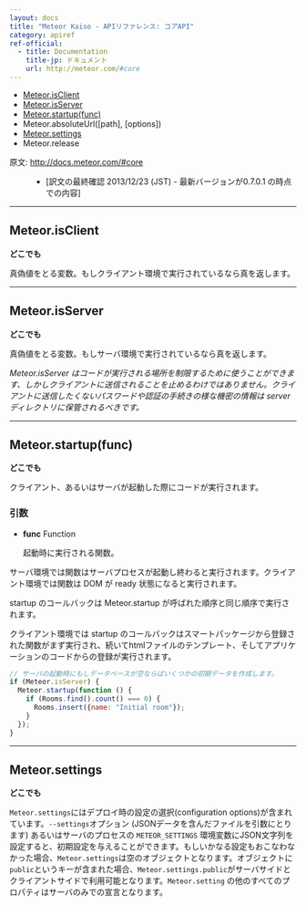 ```yaml
---
layout: docs
title: "Meteor Kaiso - APIリファレンス: コアAPI"
category: apiref
ref-official: 
  - title: Documentation
    title-jp: ドキュメント
    url: http://meteor.com/#core
---
```


*   [Meteor.isClient](#isClient)
*   [Meteor.isServer](#isServer)
*   [Meteor.startup(func)](#startup_arg_func)
*   Meteor.absoluteUrl([path], [options])
*   [Meteor.settings](#settings)
*   Meteor.release

<dl>
  <dt>原文: <a href="http://docs.meteor.com/#core">http://docs.meteor.com/#core</a><dt>
  <dd>
  <ul>
    <li>[訳文の最終確認 2013/12/23 (JST) - 最新バージョンが0.7.0.1 の時点での内容]</li>
  </ul>
  </dd>
</dl>

---
<a name="isClient"></a>
## Meteor.isClient
__どこでも__

真偽値をとる変数。もしクライアント環境で実行されているなら真を返します。

---
<a name="isServer"></a>
## Meteor.isServer
__どこでも__

真偽値をとる変数。もしサーバ環境で実行されているなら真を返します。

_Meteor.isServer はコードが実行される場所を制限するために使うことができます、しかしクライアントに送信されることを止めるわけではありません。クライアントに送信したくないパスワードや認証の手続きの様な機密の情報は server ディレクトリに保管されるべきです。_

---
<a name="startup_arg_func"></a>
## Meteor.startup(func)
__どこでも__

クライアント、あるいはサーバが起動した際にコードが実行されます。

### 引数
* **func** Function

    起動時に実行される関数。


サーバ環境では関数はサーバプロセスが起動し終わると実行されます。クライアント環境では関数は DOM が ready 状態になると実行されます。

startup のコールバックは Meteor.startup が呼ばれた順序と同じ順序で実行されます。

クライアント環境では startup のコールバックはスマートパッケージから登録された関数がまず実行され、続いてhtmlファイルの<body>テンプレート、そしてアプリケーションのコードからの登録が実行されます。

~~~ javascript
// サーバの起動時にもしデータベースが空ならばいくつかの初期データを作成します。
if (Meteor.isServer) {
  Meteor.startup(function () {
    if (Rooms.find().count() === 0) {
      Rooms.insert({name: "Initial room"});
    }
  });
}
~~~

---
<a name="settings"></a>
## Meteor.settings
__どこでも__

`Meteor.settings`にはデプロイ時の設定の選択(configuration options)が含まれています。`--settings`オプション (JSONデータを含んだファイルを引数にとります) あるいはサーバのプロセスの `METEOR_SETTINGS` 環境変数にJSON文字列を設定すると、初期設定を与えることができます。もしいかなる設定もおこなわなかった場合、`Meteor.settings`は空のオブジェクトとなります。オブジェクトに`public`というキーが含まれた場合、`Meteor.settings.public`がサーバサイドとクライアントサイドで利用可能となります。`Meteor.setting` の他のすべてのプロパティはサーバのみでの宣言となります。


